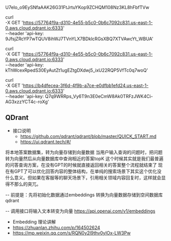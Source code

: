 U7eIo_o9EySNfaAAK26G31FtJrtuYKop9ZCHQM108Nz3KL8hFbfTVw


curl \
    -X GET 'https://57764f9a-d310-4e55-b5c0-0b6c7092c831.us-east-1-0.aws.cloud.qdrant.io:6333' \
    --header 'api-key: 9JfsjZRcYP7wTQUV8ihWJ7TVnYLX7BDklcRGsXBQ7XTVAwcYt_WBUA'


curl \
    -X GET 'https://57764f9a-d310-4e55-b5c0-0b6c7092c831.us-east-1-0.aws.cloud.qdrant.io:6333' \
    --header 'api-key: kThWcexRpedS30EyAutZt1ugEZtgDXdwj5_ixU22RQP5VfTc0q7woQ'



curl \
    -X GET 'https://b4dfecea-3f6d-4f9b-a7ce-e0dfbb1efd24.us-east-1-0.aws.cloud.qdrant.io:6333' \
    --header 'api-key: Q7q9WRRps_Vy6T9n3E0eCmW8Ak0TRFzJWK4Ci-AG3xzzYCT4c-roXg'

## QDrant
- 接口说明
  - https://github.com/qdrant/qdrant/blob/master/QUICK_START.md    
  - https://ui.qdrant.tech/#/


将本地答案数据集，转为向量存储到向量数据
当用户输入查询的问题时，把问题转为向量然后从向量数据库中查询相近的答案topK 这个时候其实就是我们最普遍的问答查询方案，在没有GPT的时候就直接返回相关的答案整个流程就结束了
现在有GPT了可以优化回答内容的整体结构，在单纯的搜索场景下其实这个优化没什么意义。但如果在客服等的聊天场景下，引用相关领域内容回复时，这样就会显得不那么的突兀。

-- 前提是：先将初始化数据通过embeddings 转换为向量数据存储到空间数据库 qdrant

-- 调用接口将输入文本转变为向量 https://api.openai.com/v1/embeddings


- Embedding 理论讲解
- https://zhuanlan.zhihu.com/p/164502624
- https://mp.weixin.qq.com/s/RQN0y2l9thv0yIOx-LW3Pw